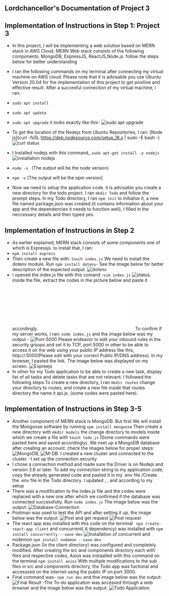 ## Lordchancellor's Documentation of Project 3

## Implementation of Instructions in Step 1: Project 3
- In this project, I will be implementing a web solution based on MERN stack in AWS Cloud. MERN Web stack consists of the following components: MongoDB, ExpressJS, ReactJS,Node.js. follow the steps below for better understanding
- I ran the following commands on my terminal after connecting my virtual machine on AWS cloud: Please note that it is advisable you use Ubuntu Version 20.04 for the implementation of this project to get positive and effective result. After a succesful connection of my virtual machine, i ran:
- `sudo apt install`
- `sudo apt update`
- `sudo apt upgrade` it looks exactly like this- ![sudo apt upgrade](./images/sudo%20apt%20upgrade.PNG)
- To get the location of the Nodejs from Ubuntu Repositories, I ran: [Node js](curl -fsSL https://deb.nodesource.com/setup_18.x | sudo -E bash -) ![curl status](./Images/curl%20status.PNG)

- I Installed nodejs with this command_ `sudo apt-get install -y nodejs` ![installation nodejs](./Images/nodejs%20installation.PNG)
- `node -v ` (The output will be the node version)
- `npm -v` [The output will be the npm version]
- Now we need to setup the application code. it is advisable you create a new directory for the todo project. I ran `mkdir Todo` and follow the prompt steps. In my Todo directory, I ran `npm init` to initialise it, a new file named package.json was created.(it contains information about your app and the dependencies it needs to function well), I filled in the neccessary details and then typed yes.
## Implementation of Instructions in Step 2
- As earlier explained, MERN stack consists of some components one of which is Expressjs. to install that, I ran:
- `npm install express`
- Then create a new file with: `touch index.js` 
We need to install the dotenv module. Run `npm install dotenv`- See the image below for better description of the expected output. ![dotenv](./images/npm%20installation%20dotenv.PNG)
-  I opened the index.js file with this comand -`vim index.js` ![status](./images/Port%205000.PNG). inside the file, extract the codes in the picture below and paste it accordingly. ![index.js](./images/vim%20index.js) To confirm if my server works, I ran: `node index.js` and the image below was my output - ![Port-5000](./images/Port%205000.PNG) Please endeavor to edit your inbound rules in the security groups and set it to TCP, port 5000 in other to be able to access it on the web using your public IP address like this, http://<PublicIP-or-PublicDNS>:5000(Please edit with your correct Public IP/DNS address). In my browser, I pasted the link. The image below was displayed on my screen. ![Expreejs](./images/Welcome%20to%20Express.PNG)
- In other for my Todo application to be able to create a new task, display list of all tasks and delete tasks that are not relevant. I followed the following steps:To create a new directory, I ran `mkdir routes` change your directory to routes, and create a new file inside that routes directory the name it api.js. (some codes were pasted here).
## Implementation of Instructions in Step 3-5
- Another component of MERN stack is MongoDB. But first We will install the Mongoose software by running `npm install mongoose` Then create a new directory with `mkdir models` the change directory to models inside which we create a file with `touch todo.js` (Some commands were pasted here and saved accordingly). We nset up a MongoDB database after creating an account. check the images below for proper steps:
![MongoDB](./images/Setting%20up%20MongoDB%20Database.PNG), ![M-DB](./images/Continuation.PNG). I created a new cluster and connected to the cluster. 
-I set up the connection security
- I chose a connection method and made sure the Driver is on Nodejs and version 3.6 or later. To add my connection string to my application code, copy the already generated code and pasted it in my .env file /Create the .env file in the Todo directory. I  updated <username>, <password>, <network-address> and <database> according to my setup
- There was a modification to the index.js file and the codes were replaced with a new one after which we confirmed if the database was connected successfully. Run `node index.js` The image below was the output: ![Database-Connection](./images/Successful%20database%20connection.PNG)
- Postman was used to test the API and after setting it up, the image below was the output: ![Post and get request](./images/Post%20andGet%20request.PNG) ![Post request](./images/Postman%20Output.PNG)
- The react app was installed with this code on the terminal ` npx create-react-app client` and concurrent( A dependency) was installed with `npm install concurrently --save-dev` ![Installation of concurrent](./images/Installation%20of%20Concurrent.PNG) and  nodemon `npm install nodemon --save-dev` 
- Package.json (In the client directory) was configured and completely modified. After creating the src and components directory each with files and respective codes, Axios was instaalled with this command on the terminal `npm install axios`  With multiple modifications to the sub files in src and components directory, the Todo app was fuctional and accesssed on the internet using the public IP on port 3000. 
- Final command was- `npm run dev` and thw image below was the output:
![Final Result](./images/npm%20run%20dev%20final%20output.PNG)
-The To-do application was accessed through a web browser and the image below was the output. ![Todo Application](./images/My%20Todo%20Application!.PNG).